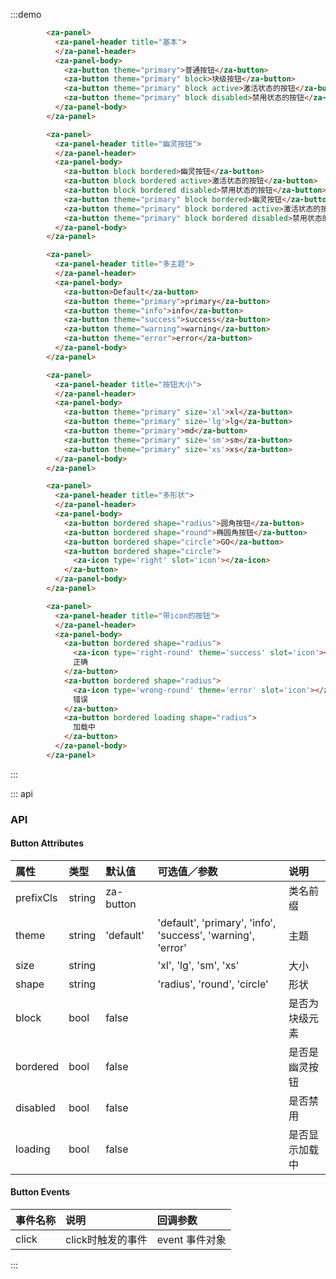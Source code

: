 
:::demo
```html
        <za-panel>
          <za-panel-header title="基本">
          </za-panel-header>
          <za-panel-body>
            <za-button theme="primary">普通按钮</za-button>
            <za-button theme="primary" block>块级按钮</za-button>
            <za-button theme="primary" block active>激活状态的按钮</za-button>
            <za-button theme="primary" block disabled>禁用状态的按钮</za-button>
          </za-panel-body>
        </za-panel>

        <za-panel>
          <za-panel-header title="幽灵按钮">
          </za-panel-header>
          <za-panel-body>
            <za-button block bordered>幽灵按钮</za-button>
            <za-button block bordered active>激活状态的按钮</za-button>
            <za-button block bordered disabled>禁用状态的按钮</za-button>
            <za-button theme="primary" block bordered>幽灵按钮</za-button>
            <za-button theme="primary" block bordered active>激活状态的按钮</za-button>
            <za-button theme="primary" block bordered disabled>禁用状态的按钮</za-button>
          </za-panel-body>
        </za-panel>

        <za-panel>
          <za-panel-header title="多主题">
          </za-panel-header>
          <za-panel-body>
            <za-button>Default</za-button>
            <za-button theme="primary">primary</za-button>
            <za-button theme="info">info</za-button>
            <za-button theme="success">success</za-button>
            <za-button theme="warning">warning</za-button>
            <za-button theme="error">error</za-button>
          </za-panel-body>
        </za-panel>

        <za-panel>
          <za-panel-header title="按钮大小">
          </za-panel-header>
          <za-panel-body>
            <za-button theme="primary" size='xl'>xl</za-button>
            <za-button theme="primary" size='lg'>lg</za-button>
            <za-button theme="primary">md</za-button>
            <za-button theme="primary" size='sm'>sm</za-button>
            <za-button theme="primary" size='xs'>xs</za-button>
          </za-panel-body>
        </za-panel>

        <za-panel>
          <za-panel-header title="多形状">
          </za-panel-header>
          <za-panel-body>
            <za-button bordered shape="radius">圆角按钮</za-button>
            <za-button bordered shape="round">椭圆角按钮</za-button>
            <za-button bordered shape="circle">GO</za-button>
            <za-button bordered shape="circle">
              <za-icon type='right' slot='icon'></za-icon>
            </za-button>
          </za-panel-body>
        </za-panel>

        <za-panel>
          <za-panel-header title="带icon的按钮">
          </za-panel-header>
          <za-panel-body>
            <za-button bordered shape="radius">
              <za-icon type='right-round' theme='success' slot='icon'></za-icon>
              正确
            </za-button>
            <za-button bordered shape="radius">
              <za-icon type='wrong-round' theme='error' slot='icon'></za-icon>
              错误
            </za-button>
            <za-button bordered loading shape="radius">
              加载中
            </za-button>
          </za-panel-body>
        </za-panel>
```
:::

::: api
### API

#### Button Attributes

| 属性 | 类型 | 默认值 | 可选值／参数 | 说明 |
| :--- | :--- | :--- | :--- | :--- |
| prefixCls | string | za-button | | 类名前缀 |
| theme | string | 'default' | 'default', 'primary', 'info', 'success', 'warning', 'error' | 主题 |
| size | string | | 'xl', 'lg', 'sm', 'xs' | 大小 |
| shape | string | | 'radius', 'round', 'circle' | 形状 |
| block | bool | false | | 是否为块级元素 |
| bordered | bool | false | | 是否是幽灵按钮 |
| disabled | bool | false | | 是否禁用 |
| loading | bool | false | | 是否显示加载中 |

#### Button Events

| 事件名称 | 说明 | 回调参数 |
| :--- | :--- | :--- |
| click | click时触发的事件 | event 事件对象 |
:::